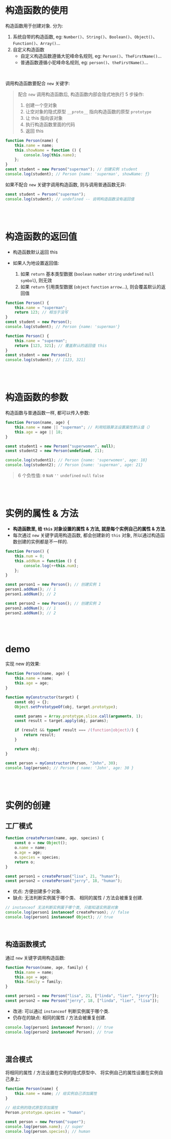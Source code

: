 # 构造函数的使用

构造函数用于创建对象. 分为:

1. 系统自带的构造函数, eg: `Number()`、`String()`、`Boolean()`、`Object()`、`Function()`、`Array()`...
2. 自定义构造函数
    - 自定义构造函数遵循大驼峰命名规则, eg: `Person()`、`TheFirstName()`...
    - 普通函数遵循小驼峰命名规则, eg: `person()`、`theFirstName()`...

<br>

调用构造函数要配合 `new` 关键字:

> 配合 `new` 调用构造函数后, 构造函数内部会隐式地执行 5 步操作:
>
> 1. 创建一个空对象
> 2. 让空对象的隐式原型 `__proto__` 指向构造函数的原型 `prototype`
> 3. 让 this 指向该对象
> 4. 执行构造函数里面的代码
> 5. 返回 this

```js
function Person(name) {
    this.name = name;
    this.showName = function () {
        console.log(this.name);
    };
}
const student = new Person("superman"); // 创建实例 student
console.log(student); // Person {name: 'superman', showName: ƒ}
```

如果不配合 `new` 关键字调用构造函数, 则与调用普通函数无异:

```js
const student = Person("superman");
console.log(student); // undefined -- 说明构造函数没有返回值
```

<br><br>

# 构造函数的返回值

-   构造函数默认返回 this

-   如果人为地设置返回值:
    1. 如果 `return` 基本类型数据 (`boolean` `number` `string` `undefined` `null` `symbol`), 则无效
    2. 如果 `return` 引用类型数据 (`object` `function` `arrow`...), 则会覆盖默认的返回值

```js
function Person() {
    this.name = "superman";
    return 123; // 相当于没写
}
const student = new Person();
console.log(student); // Person {name: 'superman'}
```

```js
function Person() {
    this.name = "superman";
    return [123, 321]; // 覆盖默认的返回值 this
}
const student = new Person();
console.log(student); // [123, 321]
```

<br><br>

# 构造函数的参数

构造函数与普通函数一样, 都可以传入参数:

```js
function Person(name, age) {
    this.name = name || "superman"; // 利用短路算法设置属性默认值（）
    this.age = age || 18;
}

const student1 = new Person("superwomen", null);
const student2 = new Person(undefined, 21);

console.log(student1); // Person {name: 'superwomen', age: 18}
console.log(student2); // Person {name: 'superman', age: 21}
```

> 6 个负性值: `0` `NaN` `''` `undefined` `null` `false`

<br><br>

# 实例的属性 & 方法

-   **构造函数里, 给 `this` 对象设置的属性 & 方法, 就是每个实例自己的属性 & 方法**.
-   每次通过 `new` 关键字调用构造函数, 都会创建新的 `this` 对象, 所以通过构造函数创建的实例都是不一样的.

```js
function Person() {
    this.num = 0;
    this.addNum = function () {
        console.log(++this.num);
    };
}

const person1 = new Person(); // 创建实例 1
person1.addNum(); // 1
person1.addNum(); // 2

const person2 = new Person(); // 创建实例 2
person2.addNum(); // 1
person2.addNum(); // 2
```

<br><br>

# demo

实现 new 的效果:

```js
function Person(name, age) {
    this.name = name;
    this.age = age;
}

function myConstructor(target) {
    const obj = {};
    Object.setPrototypeOf(obj, target.prototype);

    const params = Array.prototype.slice.call(arguments, 1);
    const result = target.apply(obj, params);

    if (result && typeof result === /(function|object)/) {
        return result;
    }

    return obj;
}

const person = myConstructor(Person, "John", 30);
console.log(person); // Person { name: 'John', age: 30 }
```

<br><br>

# 实例的创建

## 工厂模式

```js
function createPerson(name, age, species) {
    const o = new Object();
    o.name = name;
    o.age = age;
    o.species = species;
    return o;
}

const person1 = createPerson("lisa", 21, "human");
const person2 = createPerson("jerry", 18, "human");
```

-   优点: 方便创建多个对象.
-   缺点: 无法判断实例属于哪个类、 相同的属性 / 方法会被重复创建.

```js
// instanceof 无法判断实例属于哪个类, 只能知道实例是对象
console.log(person1 instanceof createPerson); // false
console.log(person1 instanceof Object); // true
```

<br>

## 构造函数模式

通过 `new` 关键字调用构造函数:

```js
function Person(name, age, family) {
    this.name = name;
    this.age = age;
    this.family = family;
}

const person1 = new Person("lisa", 21, ["linda", "lier", "jerry"]);
const person2 = new Person("jerry", 18, ["linda", "lier", "lisa"]);
```

-   改进: 可以通过 `instanceof` 判断实例属于哪个类.
-   仍存在的缺点: 相同的属性 / 方法会被重复创建.

```js
console.log(person1 instanceof Person); // true
console.log(person2 instanceof Person); // true
```

<br>

## 混合模式

将相同的属性 / 方法设置在实例的隐式原型中、 将实例自己的属性设置在实例自己身上:

```js
function Person(name) {
    this.name = name; // 给实例自己添加属性
}

// 给实例的隐式原型添加属性
Person.prototype.species = "human";

const person = new Person("super");
console.log(person.name); // super
console.log(person.species); // human
```

<br>
